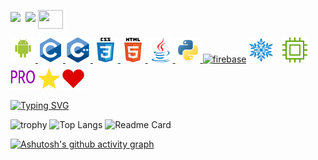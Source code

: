 <a href="https://mail.google.com/mail/?view=cm&fs=1&tf=1&to=shadmanshariar007@gmail.com"><img src="https://img.shields.io/badge/Gmail-D14836?style=for-the-badge&logo=gmail&logoColor=white"/></a>&nbsp; ![](https://komarev.com/ghpvc/?username=ShadmanShariar&color=blue)
<a href="https://www.linkedin.com/in/shadmanshariar" target="blank"><img align="center" src="https://raw.githubusercontent.com/rahuldkjain/github-profile-readme-generator/master/src/images/icons/Social/linked-in-alt.svg" alt="" height="30" width="40" /></a>
<p align="left"> <a href="https://developer.android.com" target="_blank"> <img src="https://raw.githubusercontent.com/devicons/devicon/master/icons/android/android-original-wordmark.svg" alt="android" width="40" height="40"/> </a> <a href="https://www.cprogramming.com/" target="_blank"> <img src="https://raw.githubusercontent.com/devicons/devicon/master/icons/c/c-original.svg" alt="c" width="40" height="40"/> </a> <a href="https://www.w3schools.com/cpp/" target="_blank"> <img src="https://raw.githubusercontent.com/devicons/devicon/master/icons/cplusplus/cplusplus-original.svg" alt="cplusplus" width="40" height="40"/> </a> <a href="https://www.w3schools.com/css/" target="_blank"> <img src="https://raw.githubusercontent.com/devicons/devicon/master/icons/css3/css3-original-wordmark.svg" alt="css3" width="40" height="40"/> </a> <a href="https://www.w3.org/html/" target="_blank"> <img src="https://raw.githubusercontent.com/devicons/devicon/master/icons/html5/html5-original-wordmark.svg" alt="html5" width="40" height="40"/> </a> <a href="https://www.java.com" target="_blank"> <img src="https://raw.githubusercontent.com/devicons/devicon/master/icons/java/java-original.svg" alt="java" width="40" height="40"/> </a> <a href="https://www.python.org" target="_blank"> <img src="https://raw.githubusercontent.com/devicons/devicon/master/icons/python/python-original.svg" alt="python" width="40" height="40"/> </a> <a href="https://firebase.google.com/" target="_blank" rel="noreferrer"> <img src="https://www.vectorlogo.zone/logos/firebase/firebase-icon.svg" alt="firebase" width="40" height="40"/></a> <a href='https://archiveprogram.github.com/'><img src='https://raw.githubusercontent.com/acervenky/animated-github-badges/master/assets/acbadge.gif' width='40' height='40'></a> <a href='https://docs.github.com/en/developers'><img src='https://raw.githubusercontent.com/acervenky/animated-github-badges/master/assets/devbadge.gif' width='40' height='40'></a> <a href='https://github.com/pricing'><img src='https://raw.githubusercontent.com/acervenky/animated-github-badges/master/assets/pro.gif' width='40' height='40'></a> <a href='https://stars.github.com/'><img src='https://raw.githubusercontent.com/acervenky/animated-github-badges/master/assets/starbadge.gif' width='35' height='35'></a> <a href='https://docs.github.com/en/github/supporting-the-open-source-community-with-github-sponsors'><img src='https://raw.githubusercontent.com/acervenky/animated-github-badges/master/assets/sponsorbadge.gif' width='35' height='35'></a> </p>
<a href="https://github.com/ShadmanShariar">
    <img src="https://readme-typing-svg.demolab.com?font=Georgia&size=18&duration=2000&pause=100&multiline=true&width=500&height=80&lines=Shadman+Shariar;Competitive+Programmer+%7C+CS+Student+%7C+Software+Engineer;Data+structures+%7C+Algorithms+%7C+Object+Oriented+Programming" alt="Typing SVG" />
</a>

![trophy](https://github-profile-trophy.vercel.app/?username=ShadmanShariar&row=1&column=7)
![Top Langs](https://github-readme-stats.vercel.app/api/top-langs/?username=ShadmanShariar&layout=compact)
![Readme Card](https://github-readme-stats.vercel.app/api/pin/?username=ShadmanShariar&repo=My_Java_Template_For_Competitive_Programming)
<!-- ![GitHub streak stats](https://github-readme-streak-stats.herokuapp.com/?user=ShadmanShariar)
![GitHub stats](https://github-readme-stats.vercel.app/api?username=ShadmanShariar&show_icons=true&count_private=true) -->

[![Ashutosh's github activity graph](https://github-readme-activity-graph.vercel.app/graph?username=ShadmanShariar&bg_color=ffffff&color=ff0000&line=0000ff&point=ff0002&area=true&hide_border=true)](https://github.com/ashutosh00710/github-readme-activity-graph)
